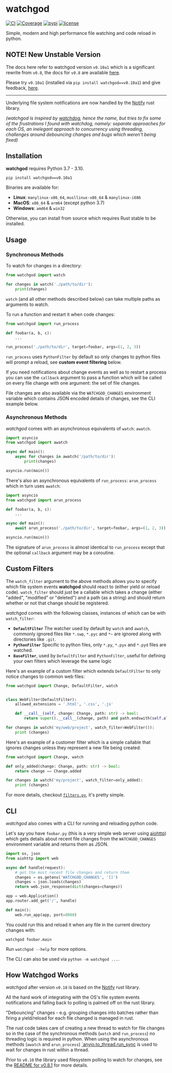 # watchgod

[![CI](https://github.com/samuelcolvin/watchgod/workflows/ci/badge.svg?event=push)](https://github.com/samuelcolvin/watchgod/actions?query=event%3Apush+branch%3Amain+workflow%3Aci)
[![Coverage](https://codecov.io/gh/samuelcolvin/watchgod/branch/main/graph/badge.svg)](https://codecov.io/gh/samuelcolvin/watchgod)
[![pypi](https://img.shields.io/pypi/v/watchgod.svg)](https://pypi.python.org/pypi/watchgod)
[![license](https://img.shields.io/github/license/samuelcolvin/watchgod.svg)](https://github.com/samuelcolvin/watchgod/blob/main/LICENSE)

Simple, modern and high performance file watching and code reload in python.

## NOTE! New Unstable Version

The docs here refer to watchgod version `v0.10a1` which is a significant rewrite from `v0.8`,
the docs for `v0.8` are available [here](https://github.com/samuelcolvin/watchgod/tree/v0.8.1).

Please try `v0.10a1` (installed via `pip install watchgod==v0.10a1`) and give feedback,
[here](https://github.com/samuelcolvin/watchgod/issues/25).

---

Underlying file system notifications are now handled by the [Notify](https://github.com/notify-rs/notify) rust library.

*(watchgod is inspired by [watchdog](https://pythonhosted.org/watchdog/), hence the name, but tries to fix
some of the frustrations I found with watchdog, namely: separate approaches for each OS, an inelegant approach to
concurrency using threading, challenges around debouncing changes and bugs which weren't being fixed)*

## Installation

**watchgod** requires Python 3.7 - 3.10.

```bash
pip install watchgod==v0.10a1
```

Binaries are available for:
* **Linux**: `manylinux-x86_64`, `musllinux-x86_64` & `manylinux-i686`
* **MacOS**: `x86_64` & `arm64` (except python 3.7)
* **Windows**: `amd64` & `win32`

Otherwise, you can install from source which requires Rust stable to be installed.

## Usage

### Synchronous Methods

To watch for changes in a directory:

```python
from watchgod import watch

for changes in watch('./path/to/dir'):
    print(changes)
```

`watch` (and all other methods described below) can take multiple paths as arguments to watch.

To run a function and restart it when code changes:

```python
from watchgod import run_process

def foobar(a, b, c):
    ...

run_process('./path/to/dir', target=foobar, args=(1, 2, 3))
```

`run_process` uses `PythonFilter` by default so only changes to python files will prompt a reload, 
see **custom event filtering** below.

If you need notifications about change events as well as to restart a process you can
use the `callback` argument to pass a function which will be called on every file change
with one argument: the set of file changes.

File changes are also available via the `WATCHGOD_CHANGES` environment variable which contains JSON encoded
details of changes, see the CLI example below.

### Asynchronous Methods

*watchgod* comes with an asynchronous equivalents of `watch`: `awatch`.

```python
import asyncio
from watchgod import awatch

async def main():
    async for changes in awatch('/path/to/dir'):
        print(changes)

asyncio.run(main())
```

There's also an asynchronous equivalents of `run_process`: `arun_process` which in turn
uses `awatch`:

```python
import asyncio
from watchgod import arun_process

def foobar(a, b, c):
    ...

async def main():
    await arun_process('./path/to/dir', target=foobar, args=(1, 2, 3))

asyncio.run(main())
```

The signature of `arun_process` is almost identical to `run_process` except that
the optional `callback` argument may be a coroutine.

## Custom Filters

The `watch_filter` argument to the above methods allows you to specify which file system events **watchgod** should
react to (either yield or reload code). `watch_filter` should just be a callable which takes a change 
(either "added", "modified" or "deleted") and a path (as a string) and should return whether or not that change
should be registered.

*watchgod* comes with the following classes, instances of which can be with `watch_filter`:

* **`DefaultFilter`** The watcher used by default by `watch` and `awatch`, commonly ignored files
  like `*.swp`, `*.pyc` and `*~` are ignored along with directories like
  `.git`.
* **`PythonFilter`** Specific to python files, only `*.py`, `*.pyx` and `*.pyd` files are watched.
* **`BaseFilter`**, used by `DefaultFilter` and `PythonFilter`, useful for defining your own filters which leverage
  the same logic

Here's an example of a custom filter which extends `DefaultFilter` to only notice changes to common web files:

```python
from watchgod import Change, DefaultFilter, watch


class WebFilter(DefaultFilter):
    allowed_extensions = '.html', '.css', '.js'

    def __call__(self, change: Change, path: str) -> bool:
        return super().__call__(change, path) and path.endswith(self.allowed_extensions)

for changes in watch('my/web/project', watch_filter=WebFilter()):
    print (changes)
```

Here's an example of a customer filter which is a simple callable that ignores changes unless they represent
a new file being created:

```py
from watchgod import Change, watch

def only_added(change: Change, path: str) -> bool:
    return change == Change.added

for changes in watch('my/project', watch_filter=only_added):
    print (changes)
```

For more details, checkout
[`filters.py`](https://github.com/samuelcolvin/watchgod/blob/main/watchgod/filters.py),
it's pretty simple.

## CLI

*watchgod* also comes with a CLI for running and reloading python code.

Let's say you have `foobar.py` (this is a very simple web server using 
[aiohttp](https://aiohttp.readthedocs.io/en/stable/)) which gets details about recent file changes from the 
`WATCHGOD_CHANGES` environment variable and returns them as JSON.

```python
import os, json
from aiohttp import web

async def handle(request):
    # get the most recent file changes and return them
    changes = os.getenv('WATCHGOD_CHANGES', '[]')
    changes = json.loads(changes)
    return web.json_response(dict(changes=changes))

app = web.Application()
app.router.add_get('/', handle)

def main():
    web.run_app(app, port=8000)
```

You could run this and reload it when any file in the current directory changes with:

    watchgod foobar.main

Run `watchgod --help` for more options.

The CLI can also be used via `python -m watchgod ...`.

## How Watchgod Works

*watchgod* after version `v0.10` is based on the [Notify](https://github.com/notify-rs/notify) rust library.

All the hard work of integrating with the OS's file system events notifications and falling back to polling is palmed
off on the rust library.

"Debouncing" changes - e.g. grouping changes into batches rather than firing a yield/reload for each file changed
is managed in rust.

The rust code takes care of creating a new thread to watch for file changes so in the case of the synchronous methods
(`watch` and `run_process`) no threading logic is required in python. When using the asynchronous methods (`awatch` and
`arun_process`) [`anyio.to_thread.run_sync](https://anyio.readthedocs.io/en/stable/api.html#anyio.to_thread.run_sync)
is used to wait for changes in rust within a thread.

Prior to `v0.10` the library used filesystem polling to watch for changes, 
see the [README for v0.8.1](https://github.com/samuelcolvin/watchgod/tree/v0.8.1) for more details.
